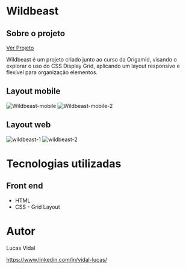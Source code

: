 # Wildbeast 

## Sobre o projeto

[Ver Projeto](https://eulucasvidal.github.io/wildbeast/)

Wildbeast é um projeto criado junto ao curso da Origamid, visando o explorar o uso do CSS Display Grid, aplicando um layout responsivo e flexível para organização elementos.

## Layout mobile
![Wildbeast-mobile](https://user-images.githubusercontent.com/127450536/224868476-e335e8fc-f032-4df6-be65-0471fa43a452.png)
![Wildbeast-mobile-2](https://user-images.githubusercontent.com/127450536/224868654-7c7155f5-591e-40f6-a6f7-394163747429.png)


## Layout web

![wildbeast-1](https://user-images.githubusercontent.com/127450536/224868121-f9dbea17-b106-4bd9-b841-925d87c4abb1.png) ![wildbeast-2](https://user-images.githubusercontent.com/127450536/224868281-546b8951-94f9-49e1-bf8a-11f77f1dbf5f.png)


# Tecnologias utilizadas

## Front end
- HTML
- CSS - Grid Layout

# Autor

Lucas Vidal

https://www.linkedin.com/in/vidal-lucas/
